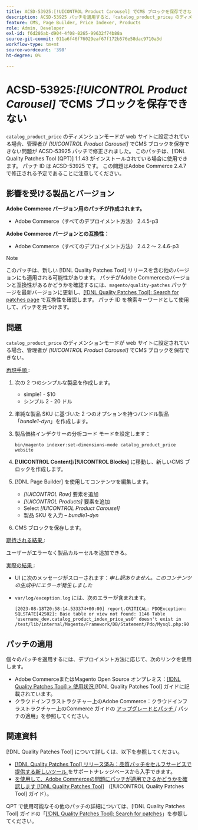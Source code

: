 ```yaml
---
title: ACSD-53925:[!UICONTROL Product Carousel] でCMS ブロックを保存できない
description: ACSD-53925 パッチを適用すると、「catalog_product_price」のディメンションモードが web サイトに設定されている場合、管理者が製品カルーセルでCMS ブロックを保存できないAdobe Commerceの問題を修正できます。
feature: CMS, Page Builder, Price Indexer, Products
role: Admin, Developer
exl-id: f6d286ab-d904-4f08-8265-99632f74b88a
source-git-commit: 011a6f46f76029eaf67f172b576e58dac9710a3d
workflow-type: tm+mt
source-wordcount: '398'
ht-degree: 0%

---
```


# ACSD-53925:*[!UICONTROL Product Carousel]* でCMS ブロックを保存できない

`catalog_product_price` のディメンションモードが web サイトに設定されている場合、管理者が *[!UICONTROL Product Carousel]* でCMS ブロックを保存できない問題が ACSD-53925 パッチで修正されました。 このパッチは、[!DNL Quality Patches Tool (QPT)] 1.1.43 がインストールされている場合に使用できます。 パッチ ID は ACSD-53925 です。 この問題はAdobe Commerce 2.4.7 で修正される予定であることに注意してください。

## 影響を受ける製品とバージョン

**Adobe Commerce バージョン用のパッチが作成されます。**

* Adobe Commerce（すべてのデプロイメント方法） 2.4.5-p3

**Adobe Commerce バージョンとの互換性：**

* Adobe Commerce（すべてのデプロイメント方法） 2.4.2 ～ 2.4.6-p3

>[!NOTE]
>
>このパッチは、新しい [!DNL Quality Patches Tool] リリースを含む他のバージョンにも適用される可能性があります。 パッチがAdobe Commerceのバージョンと互換性があるかどうかを確認するには、`magento/quality-patches` パッケージを最新バージョンに更新し、[[!DNL Quality Patches Tool]: Search for patches page](https://experienceleague.adobe.com/tools/commerce-quality-patches/index.html) で互換性を確認します。 パッチ ID を検索キーワードとして使用して、パッチを見つけます。

## 問題

`catalog_product_price` のディメンションモードが web サイトに設定されている場合、管理者が *[!UICONTROL Product Carousel]* でCMS ブロックを保存できない。

<u> 再現手順 </u>:

1. 次の 2 つのシンプルな製品を作成します。
   * simple1 - $10
   * シンプル 2 - 20 ドル
1. 単純な製品 SKU に基づいた 2 つのオプションを持つバンドル製品「*bundle1-dyn*」を作成します。
1. 製品価格インデクサーの分析コード モードを設定します：

   `bin/magento indexer:set-dimensions-mode catalog_product_price website`

1. **[!UICONTROL Content]**/**[!UICONTROL Blocks]** に移動し、新しいCMS ブロックを作成します。
1. [!DNL Page Builder] を使用してコンテンツを編集します。
   * *[!UICONTROL Row]* 要素を追加
   * *[!UICONTROL Products]* 要素を追加
   * Select *[!UICONTROL Product Carousel]*
   * 製品 SKU を入力 – *bundle1-dyn*
1. CMS ブロックを保存します。

<u> 期待される結果 </u>:

ユーザーがエラーなく製品カルーセルを追加できる。

<u> 実際の結果 </u>:

* UI に次のメッセージがスローされます：*申し訳ありません。このコンテンツの生成中にエラーが発生しました*
* `var/log/exception.log` には、次のエラーが含まれます。

  ```
  [2023-08-18T20:58:14.533374+00:00] report.CRITICAL: PDOException: SQLSTATE[42S02]: Base table or view not found: 1146 Table 'username_dev.catalog_product_index_price_ws0' doesn't exist in /test/lib/internal/Magento/Framework/DB/Statement/Pdo/Mysql.php:90
  ```

## パッチの適用

個々のパッチを適用するには、デプロイメント方法に応じて、次のリンクを使用します。

* Adobe CommerceまたはMagento Open Source オンプレミス：[[!DNL Quality Patches Tool] > 使用状況 ](/help/tools/quality-patches-tool/usage.md) [!DNL Quality Patches Tool] ガイドに記載されています。
* クラウドインフラストラクチャー上のAdobe Commerce：クラウドインフラストラクチャー上のCommerce ガイドの [ アップグレードとパッチ ](https://experienceleague.adobe.com/docs/commerce-cloud-service/user-guide/develop/upgrade/apply-patches.html)/ パッチの適用」を参照してください。

## 関連資料

[!DNL Quality Patches Tool] について詳しくは、以下を参照してください。

* [[!DNL Quality Patches Tool]  リリース済み：品質パッチをセルフサービスで提供する新しいツール ](https://experienceleague.adobe.com/en/docs/commerce-operations/tools/quality-patches-tool/quality-patches-tool-to-self-serve-quality-patches) をサポートナレッジベースから入手できます。
* [ を使用して、Adobe Commerceの問題にパッチが適用できるかどうかを確認します  [!DNL Quality Patches Tool]](/help/tools/quality-patches-tool/patches-available-in-qpt/check-patch-for-magento-issue-with-magento-quality-patches.md) （[!UICONTROL Quality Patches Tool] ガイド）。


QPT で使用可能なその他のパッチの詳細については、[!DNL Quality Patches Tool] ガイドの「[[!DNL Quality Patches Tool]: Search for patches](https://experienceleague.adobe.com/tools/commerce-quality-patches/index.html)」を参照してください。
